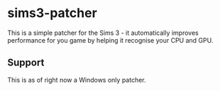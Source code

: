 # sims3-patcher
This is a simple patcher for the Sims 3 - it automatically improves performance for you game by helping it recognise your CPU and GPU.

## Support
This is as of right now a Windows only patcher.

